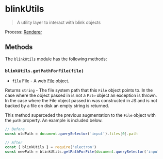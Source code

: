 # blinkUtils

> A utility layer to interact with blink objects

Process: [Renderer](../glossary.md#renderer-process)

## Methods

The `blinkUtils` module has the following methods:

### `blinkUtils.getPathForFile(file)`

* `file` File - A web [File](https://developer.mozilla.org/en-US/docs/Web/API/File) object.

Returns `string` - The file system path that this `File` object points to. In the case where the object passed in is not a `File` object an exception is thrown. In the case where the File object passed in was constructed in JS and is not backed by a file on disk an empty string is returned.

This method superceded the previous augmentation to the `File` object with the `path` property.  An example is included below.

```js
// Before
const oldPath = document.querySelector('input').files[0].path

// After
const { blinkUtils } = require('electron')
const newPath = blinkUtils.getPathForFile(document.querySelector('input').files[0])
```
